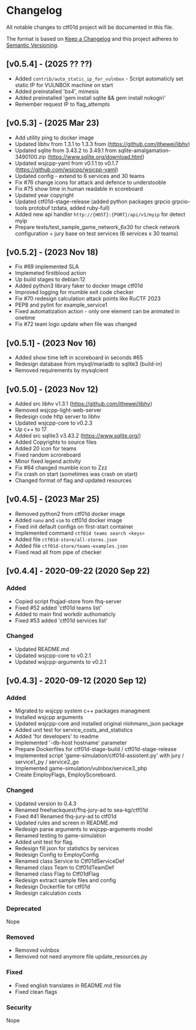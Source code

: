 # Changelog

All notable changes to ctf01d project will be documented in this file.

The format is based on [Keep a Changelog](http://keepachangelog.com/)
and this project adheres to [Semantic Versioning](http://semver.org/).

## [v0.5.4] - (2025 ?? ??)

* Added `contrib/auto_static_ip_for_vulnbox` - Script automaticly set static IP for VULNBOX machine on start
* Added preinstalled 'bs4', mimesis
* Added preinstalled 'gem install sqlite && gem install nokogiri'
* Remember request IP to flag_attempts

## [v0.5.3] - (2025 Mar 23)

* Add utility ping to docker image
* Updated libhv from 1.3.1 to 1.3.3 from (https://github.com/ithewei/libhv)
* Updated sqlite from 3.43.2 to 3.49.1 from sqlite-amalgamation-3490100.zip (https://www.sqlite.org/download.html)
* Updated wsjcpp-yaml from v0.1.1 to v0.1.7 (https://github.com/wsjcpp/wsjcpp-yaml)
* Updated config - extend to 6 services and 30 teams
* Fix #76 change icons for attack and defence to understooble
* Fix #75 show time in human readable in scoreboard
* Updated year copyright
* Updated ctf01d-stage-release (added python packages grpcio grpcio-tools protobuf tzdata, added ruby-full)
* Added new api handler `http://{HOST}:{PORT}/api/v1/myip` for detect myip
* Prepare tests/test_sample_game_network_6x30 for check network configuration + jury base on test services (6 services x 30 teams)


## [v0.5.2] - (2023 Nov 18)

* Fix #69 implemented SLA
* Implemeted firstblood action
* Up build stages to debian:12
* Added python3 library faker to docker image ctf01d
* Improved logging for mumble exit code checker
* Fix #70 redesign calculation attack points like RuCTF 2023
* PEP8 and pylint for example_service1
* Fixed automatization action - only one element can be animated in onetime
* Fix #72 team logo update when file was changed

## [v0.5.1] - (2023 Nov 16)

* Added show time left in scoreboard in seconds #65
* Redesign database from mysql/mariadb to sqlite3 (build-in)
* Removed requirements by mysqlcient

## [v0.5.0] - (2023 Nov 12)

* Added src libhv v1.3.1 (https://github.com/ithewei/libhv)
* Removed wsjcpp-light-web-server
* Redesign code http server to libhv
* Updated wsjcpp-core to v0.2.3
* Up c++ to 17
* Added src sqlite3 v3.43.2 (https://www.sqlite.org/)
* Added Copyrights to source files
* Added 20 icon for teams
* Fixed random scroreboard
* Minor fixed legend activity
* Fix #64 changed mumble icon to Zzz
* Fix crash on start (sometimes was crash on start)
* Changed format of flag and updated resources


## [v0.4.5] - (2023 Mar 25)

* Removed python2 from ctf01d docker image
* Added `nano` and `vim` to ctf01d docker image
* Fixed init default configs on first-start container
* Implemented command `ctf01d teams search <keys>`
* Added file `ctf01d-store/all-stores.json`
* Added file `ctf01d-store/teams-examples.json`
* Fixed read all from pipe of checker

## [v0.4.4] - 2020-09-22 (2020 Sep 22)

### Added

* Copied script fhqjad-store from fhq-server
* Fixed #52 added 'ctf01d teams list'
* Added to main find workdir authomaticly
* Fixed #53 added 'ctf01d services list'

### Changed

* Updated README.md
* Updated wsjcpp-core to v0.2.1
* Updated wsjcpp-arguments to v0.2.1


## [v0.4.3] - 2020-09-12 (2020 Sep 12)

### Added

- Migrated to wsjcpp system c++ packages managment
- Installed wsjcpp arguments
- Updated wsjcpp-core and installed original nlohmann_json package
- Added unit test for service_costs_and_statistics
- Added 'for developers' to readme
- Implemented '-db-host hostname' parameter
- Prepare Dockerfiles for ctf01d-stage-build / ctf01d-stage-release
- Implemented script 'game-simulation/ctf01d-assistent.py' with jury / service1_py / service2_go
- Implemented game-simulation/vulnbox/service3_php
- Create EmployFlags, EmployScoreboard. 

### Changed

- Updated version to 0.4.3
- Renamed freehackquest/fhq-jury-ad to sea-kg/ctf01d
- Fixed #41 Renamed fhq-jury-ad to ctf01d
- Updated rules and screen in README.md
- Redesign parse arguments to wsjcpp-arguments model
- Renamed testing to game-simulation
- Added unit test for flag.
- Redesign fill json for statistics by services
- Redesign Config to EmployConfig
- Renamed class Service to Ctf01dServiceDef
- Renamed class Team to Ctf01dTeamDef
- Renamed class Flag to Ctf01dFlag
- Redesign extract sample files and config
- Redesign Dockerfile for ctf01d
- Redesign calculation costs

### Deprecated

Nope

### Removed

- Removed vulnbox
- Removed not need anymore file update_resources.py

### Fixed

- Fixed english translates in README.md file
- Fixed clean flags

### Security

Nope











